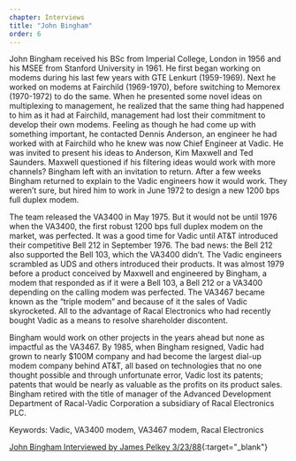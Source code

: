 ```yaml
---
chapter: Interviews
title: "John Bingham"
order: 6
---
```


John Bingham received his BSc from Imperial College, London in 1956 and his MSEE from Stanford University in 1961. He first began working on modems during his last few years with GTE Lenkurt (1959-1969). Next he worked on modems at Fairchild (1969-1970), before switching to Memorex (1970-1972) to do the same. When he presented some novel ideas on multiplexing to management, he realized that the same thing had happened to him as it had at Fairchild, management had lost their commitment to develop their own modems. Feeling as though he had come up with something important, he contacted Dennis Anderson, an engineer he had worked with at Fairchild who he knew was now Chief Engineer at Vadic. He was invited to present his ideas to Anderson, Kim Maxwell and Ted Saunders. Maxwell questioned if his filtering ideas would work with more channels? Bingham left with an invitation to return. After a few weeks Bingham returned to explain to the Vadic engineers how it would work. They weren’t sure, but hired him to work in June 1972 to design a new 1200 bps full duplex modem.

The team released the VA3400 in May 1975. But it would not be until 1976 when the VA3400, the first robust 1200 bps full duplex modem on the market, was perfected. It was a good time for Vadic until AT&T introduced their competitive Bell 212 in September 1976. The bad news: the Bell 212 also supported the Bell 103, which the VA3400 didn’t. The Vadic engineers scrambled as UDS and others introduced their products. It was almost 1979 before a product conceived by Maxwell and engineered by Bingham, a modem that responded as if it were a Bell 103, a Bell 212 or a VA3400 depending on the calling modem was perfected. The VA3467 became known as the “triple modem” and because of it the sales of Vadic skyrocketed. All to the advantage of Racal Electronics who had recently bought Vadic as a means to resolve shareholder discontent.

Bingham would work on other projects in the years ahead but none as impactful as the VA3467. By 1985, when Bingham resigned, Vadic had grown to nearly $100M company and had become the largest dial-up modem company behind AT&T, all based on technologies that no one thought possible and through unfortunate error, Vadic lost its patents; patents that would be nearly as valuable as the profits on its product sales. Bingham retired with the title of manager of the Advanced Development Department of Racal-Vadic Corporation a subsidiary of Racal Electronics PLC.

Keywords: Vadic, VA3400 modem, VA3467 modem, Racal Electronics

[John Bingham Interviewed by James Pelkey 3/23/88](https://archive.computerhistory.org/resources/access/text/2017/09/102738563-05-01-acc.pdf){:target="_blank"}
